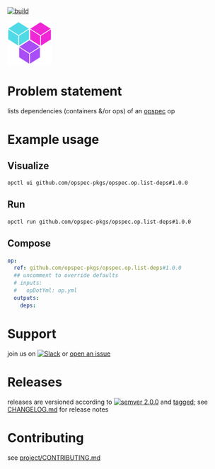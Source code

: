 [![build](https://github.com/opspec-pkgs/opspec.op.list-deps/actions/workflows/build.yml/badge.svg)](https://github.com/opspec-pkgs/opspec.op.list-deps/actions/workflows/build.yml)


<img src="icon.svg" alt="icon" height="100px">

# Problem statement

lists dependencies (containers &/or ops) of an [opspec](https://opspec.io) op

# Example usage

## Visualize

```shell
opctl ui github.com/opspec-pkgs/opspec.op.list-deps#1.0.0
```

## Run

```
opctl run github.com/opspec-pkgs/opspec.op.list-deps#1.0.0
```

## Compose

```yaml
op:
  ref: github.com/opspec-pkgs/opspec.op.list-deps#1.0.0
  ## uncomment to override defaults
  # inputs:
  #   opDotYml: op.yml
  outputs:
    deps:
```

# Support

join us on
[![Slack](https://img.shields.io/badge/slack-opctl-E01563.svg)](https://join.slack.com/t/opctl/shared_invite/zt-51zodvjn-Ul_UXfkhqYLWZPQTvNPp5w)
or
[open an issue](https://github.com/opspec-pkgs/opspec.op.list-deps/issues)

# Releases

releases are versioned according to
[![semver 2.0.0](https://img.shields.io/badge/semver-2.0.0-brightgreen.svg)](http://semver.org/spec/v2.0.0.html)
and [tagged](https://git-scm.com/book/en/v2/Git-Basics-Tagging); see
[CHANGELOG.md](CHANGELOG.md) for release notes

# Contributing

see
[project/CONTRIBUTING.md](https://github.com/opspec-pkgs/project/blob/main/CONTRIBUTING.md)
